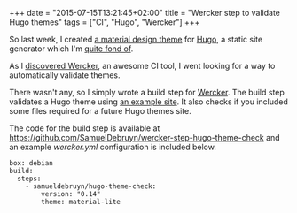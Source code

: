 +++
date = "2015-07-15T13:21:45+02:00"
title = "Wercker step to validate Hugo themes"
tags = ["CI", "Hugo", "Wercker"]
+++

So last week, I created [a material design theme](/2015/material-lite-theme-for-hugo/) for [Hugo](http://gohugo.io), a static site generator which I'm [quite fond of](/tags/hugo/).

As I [discovered Wercker](/2015/continuous-integration-with-hugo-and-wercker/), an awesome CI tool, I went looking for a way to automatically validate themes.

There wasn't any, so I simply wrote a build step for [Wercker](http://wercker.com). The build step validates a Hugo theme using [an example site](https://github.com/spf13/HugoBasicExample). It also checks if you included some files required for a future Hugo themes site. 

The code for the build step is available at https://github.com/SamuelDebruyn/wercker-step-hugo-theme-check and an example *wercker.yml* configuration is included below.

	box: debian
	build:
	  steps:
	    - samueldebruyn/hugo-theme-check:
	        version: "0.14"
	        theme: material-lite